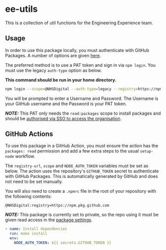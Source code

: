# ee-utils

This is a collection of util functions for the Engineering Experience team.

## Usage

In order to use this package locally, you must authenticate with GitHub Packages. A number of options are given [here](https://docs.github.com/en/packages/working-with-a-github-packages-registry/working-with-the-npm-registry#authenticating-to-github-packages).

The preferred method is to use a PAT token and sign in via `npm login`. You must use the legacy `auth-type` option as below.

**This command should be run in your home directory.**

```bash
npm login --scope=@NHSDigital --auth-type=legacy --registry=https://npm.pkg.github.com
```

You will be prompted to enter a Username and Password. The Username is your GitHub username and the Password is your PAT token.

**_NOTE:_** This PAT only needs the `read:packages` scope to install packages and should be [authorised via SSO to access the organisation](https://docs.github.com/en/enterprise-cloud@latest/authentication/authenticating-with-saml-single-sign-on/authorizing-a-personal-access-token-for-use-with-saml-single-sign-on).

## GitHub Actions

To use this package in a GitHub Action, you must ensure the action has the `packages: read` permission and add a few extra steps to the usual `setup-node` workflow.

The `registry-url`, `scope` and `NODE_AUTH_TOKEN` variables must be set as below. The action uses the repository's `GITHUB_TOKEN` secret to authenticate with GitHub Packages. This is automatically generated by GitHub and does not need to be set manually.

You will also need to create a `.npmrc` file in the root of your repository with the following contents:

```text
@NHSDigital:registry=https://npm.pkg.github.com
```

**_NOTE:_** This package is currently set to private, so the repo using it must be given read access in the [package settings](https://github.com/orgs/NHSDigital/packages/npm/ee-utils/settings).

```yaml
- name: Install dependencies
  run: make install
  env:
    NODE_AUTH_TOKEN: ${{ secrets.GITHUB_TOKEN }}
```
